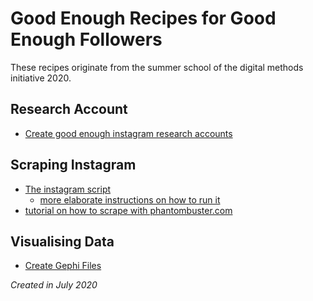 # Good Enough Recipes for Good Enough Followers

These recipes originate from the summer school of the digital methods initiative 2020. 

## Research Account
* [Create good enough instagram research accounts](good-enough-instagram-research-account.md)


## Scraping Instagram

* [The instagram script](https://github.com/digitalmethodsinitiative/instagram-batch-scrape)
  * [more elaborate instructions on how to run it](script/runningthescript.md)
* [tutorial on how to scrape with phantombuster.com](phantombuster/runphantombuster.md)


## Visualising Data

* [Create Gephi Files](visualizations/good-enough-gephi.md)



*Created in July 2020*
